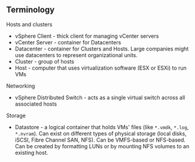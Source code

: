 Terminology
-----------

Hosts and clusters
* vSphere Client - thick client for managing vCenter servers
* vCenter Server - container for Datacenters
* Datacenter - container for Clusters and Hosts. Large companies might use
    datacenters to represent organizational units.
* Cluster - group of hosts
* Host - computer that uses virtualization software (ESX or ESXi) to run VMs

Networking
* vSphere Distributed Switch - acts as a single virtual switch across all
    associated hosts

Storage
* Datastore - a logical container that holds VMs' files (like `*.vmdk`, `*.log`,
    `*.nvram`). Can exist on different types of physical storage (local disks,
    iSCSI, Fibre Channel SAN, NFS). Can be VMFS-based or NFS-based. Can be
    created by formatting LUNs or by mounting NFS volumes to an existing host.
